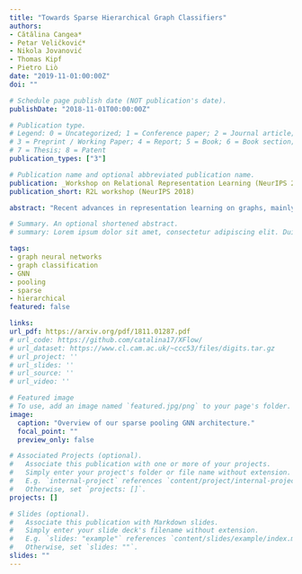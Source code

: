 ```yaml
---
title: "Towards Sparse Hierarchical Graph Classifiers"
authors:
- Cătălina Cangea*
- Petar Veličković*
- Nikola Jovanović
- Thomas Kipf
- Pietro Liò
date: "2019-11-01:00:00Z"
doi: ""

# Schedule page publish date (NOT publication's date).
publishDate: "2018-11-01T00:00:00Z"

# Publication type.
# Legend: 0 = Uncategorized; 1 = Conference paper; 2 = Journal article;
# 3 = Preprint / Working Paper; 4 = Report; 5 = Book; 6 = Book section;
# 7 = Thesis; 8 = Patent
publication_types: ["3"]

# Publication name and optional abbreviated publication name.
publication: _Workshop on Relational Representation Learning (NeurIPS 2018)_
publication_short: R2L workshop (NeurIPS 2018)

abstract: "Recent advances in representation learning on graphs, mainly leveraging graph convolutional networks, have brought a substantial improvement on many graph-based benchmark tasks. While novel approaches to learning node embeddings are highly suitable for node classification and link prediction, their application to graph classification (predicting a single label for the entire graph) remains mostly rudimentary, typically using a single global pooling step to aggregate node features or a hand-designed, fixed heuristic for hierarchical coarsening of the graph structure. An important step towards ameliorating this is differentiable graph coarsening---the ability to reduce the size of the graph in an adaptive, data-dependent manner within a graph neural network pipeline, analogous to image downsampling within CNNs. However, the previous prominent approach to pooling has quadratic memory requirements during training and is therefore not scalable to large graphs. Here we combine several recent advances in graph neural network design to demonstrate that competitive hierarchical graph classification results are possible without sacrificing sparsity. Our results are verified on several established graph classification benchmarks, and highlight an important direction for future research in graph-based neural networks."

# Summary. An optional shortened abstract.
# summary: Lorem ipsum dolor sit amet, consectetur adipiscing elit. Duis posuere tellus ac convallis placerat. Proin tincidunt magna sed ex sollicitudin condimentum.

tags:
- graph neural networks
- graph classification
- GNN
- pooling
- sparse
- hierarchical
featured: false

links:
url_pdf: https://arxiv.org/pdf/1811.01287.pdf
# url_code: https://github.com/catalina17/XFlow/
# url_dataset: https://www.cl.cam.ac.uk/~ccc53/files/digits.tar.gz
# url_project: ''
# url_slides: ''
# url_source: ''
# url_video: ''

# Featured image
# To use, add an image named `featured.jpg/png` to your page's folder.
image:
  caption: "Overview of our sparse pooling GNN architecture."
  focal_point: ""
  preview_only: false

# Associated Projects (optional).
#   Associate this publication with one or more of your projects.
#   Simply enter your project's folder or file name without extension.
#   E.g. `internal-project` references `content/project/internal-project/index.md`.
#   Otherwise, set `projects: []`.
projects: []

# Slides (optional).
#   Associate this publication with Markdown slides.
#   Simply enter your slide deck's filename without extension.
#   E.g. `slides: "example"` references `content/slides/example/index.md`.
#   Otherwise, set `slides: ""`.
slides: ""
---
```

